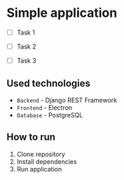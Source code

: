 # Simple application

- [ ] Task 1
- [ ] Task 2
- [ ] Task 3


## Used technologies
- `Backend` - Django REST Framework
- `Frontend` - Electron 
- `Database` - PostgreSQL

## How to run
1. Clone repository
2. Install dependencies
3. Run application
